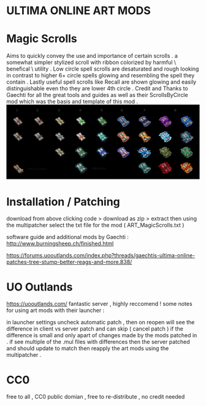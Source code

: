 # ULTIMA ONLINE ART MODS 
# Magic Scrolls
Aims to quickly convey the use and importance of certain scrolls .
a somewhat simpler stylized scroll with ribbon colorized by harmful \ benefical \ utility . 
Low circle spell scrolls are desaturated and rough looking in contrast to higher 6+ circle spells glowing and resembling the spell they contain .
Lastly useful spell scrolls like Recall are shown glowing and easily distinguishable even tho they are lower 4th circle .
Credit and Thanks to Gaechti for all the great tools and guides as well as their ScrollsByCircle mod which was the basis and template of this mod . 
![Magic Scrolls](/ART_MagicScrolls/item_scroll_00_magic_comp.jpg?raw=true "Magic Scrolls")

# Installation / Patching
download from above clicking code > download as zip > extract 
then using the multipatcher select the txt file for the mod ( ART_MagicScrolls.txt ) 

software guide and additional mods by Gaechti :
http://www.burningsheep.ch/finished.html

https://forums.uooutlands.com/index.php?threads/gaechtis-ultima-online-patches-tree-stump-better-reags-and-more.838/

# UO Outlands
https://uooutlands.com/
fantastic server , highly reccomend ! some notes for using art mods with their launcher :

in launcher settings uncheck automatic patch , then on reopen will see the difference in client vs server patch and can skip ( cancel patch ) if the difference is small and only apart of changes made by the mods patched in . 
if see multiple of the .mul files with differences then the server patched and should update to match then reapply the art mods using the multipatcher .

# CC0
free to all , CC0 public domian , free to re-distribute , no credit needed

